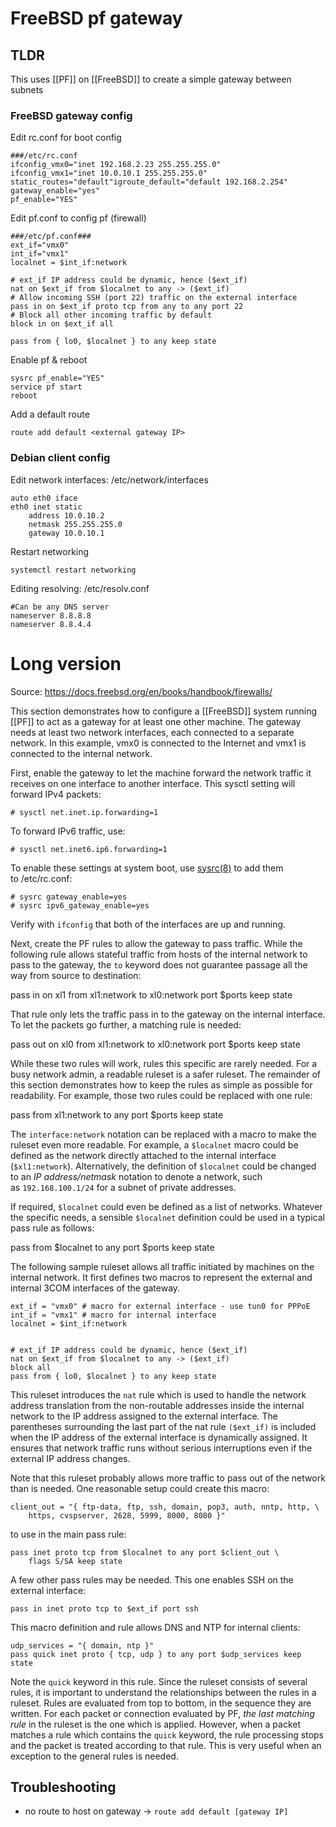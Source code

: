 # FreeBSD pf gateway
## TLDR
This uses [[PF]] on [[FreeBSD]] to create a simple gateway between subnets
### FreeBSD gateway config
Edit rc.conf for boot config
``` shell
###/etc/rc.conf
ifconfig_vmx0="inet 192.168.2.23 255.255.255.0"
ifconfig_vmx1="inet 10.0.10.1 255.255.255.0"
static_routes="default"igroute_default="default 192.168.2.254"
gateway_enable="yes"
pf_enable="YES"
```
Edit pf.conf to config pf (firewall)
```shell
###/etc/pf.conf###
ext_if="vmx0"
int_if="vmx1"
localnet = $int_if:network

# ext_if IP address could be dynamic, hence ($ext_if)
nat on $ext_if from $localnet to any -> ($ext_if)
# Allow incoming SSH (port 22) traffic on the external interface
pass in on $ext_if proto tcp from any to any port 22
# Block all other incoming traffic by default
block in on $ext_if all

pass from { lo0, $localnet } to any keep state
```
Enable pf & reboot 
``` shell
sysrc pf_enable="YES"
service pf start
reboot
```
Add a default route
``` shell
route add default <external gateway IP>
```
### Debian client config
Edit network interfaces: /etc/network/interfaces
```shell
auto eth0 iface 
eth0 inet static 
	address 10.0.10.2 
	netmask 255.255.255.0 
	gateway 10.0.10.1
```
Restart networking
```shell
systemctl restart networking
```
Editing resolving: /etc/resolv.conf
```
#Can be any DNS server
nameserver 8.8.8.8 
nameserver 8.8.4.4
```
# Long version
Source: https://docs.freebsd.org/en/books/handbook/firewalls/

This section demonstrates how to configure a [[FreeBSD]] system running [[PF]] to act as a gateway for at least one other machine. The gateway needs at least two network interfaces, each connected to a separate network. In this example, vmx0 is connected to the Internet and vmx1 is connected to the internal network.

First, enable the gateway to let the machine forward the network traffic it receives on one interface to another interface. This sysctl setting will forward IPv4 packets:

```
# sysctl net.inet.ip.forwarding=1
```

To forward IPv6 traffic, use:

```
# sysctl net.inet6.ip6.forwarding=1
```

To enable these settings at system boot, use [sysrc(8)](https://man.freebsd.org/cgi/man.cgi?query=sysrc&sektion=8&format=html) to add them to /etc/rc.conf:

```
# sysrc gateway_enable=yes
# sysrc ipv6_gateway_enable=yes
```

Verify with `ifconfig` that both of the interfaces are up and running.

Next, create the PF rules to allow the gateway to pass traffic. While the following rule allows stateful traffic from hosts of the internal network to pass to the gateway, the `to` keyword does not guarantee passage all the way from source to destination:

pass in on xl1 from xl1:network to xl0:network port $ports keep state

That rule only lets the traffic pass in to the gateway on the internal interface. To let the packets go further, a matching rule is needed:

pass out on xl0 from xl1:network to xl0:network port $ports keep state

While these two rules will work, rules this specific are rarely needed. For a busy network admin, a readable ruleset is a safer ruleset. The remainder of this section demonstrates how to keep the rules as simple as possible for readability. For example, those two rules could be replaced with one rule:

pass from xl1:network to any port $ports keep state

The `interface:network` notation can be replaced with a macro to make the ruleset even more readable. For example, a `$localnet` macro could be defined as the network directly attached to the internal interface (`$xl1:network`). Alternatively, the definition of `$localnet` could be changed to an _IP address/netmask_ notation to denote a network, such as `192.168.100.1/24` for a subnet of private addresses.

If required, `$localnet` could even be defined as a list of networks. Whatever the specific needs, a sensible `$localnet` definition could be used in a typical pass rule as follows:

pass from $localnet to any port $ports keep state

The following sample ruleset allows all traffic initiated by machines on the internal network. It first defines two macros to represent the external and internal 3COM interfaces of the gateway.
``` shell
ext_if = "vmx0"	# macro for external interface - use tun0 for PPPoE
int_if = "vmx1"	# macro for internal interface
localnet = $int_if:network


# ext_if IP address could be dynamic, hence ($ext_if)
nat on $ext_if from $localnet to any -> ($ext_if)
block all
pass from { lo0, $localnet } to any keep state
```
This ruleset introduces the `nat` rule which is used to handle the network address translation from the non-routable addresses inside the internal network to the IP address assigned to the external interface. The parentheses surrounding the last part of the nat rule `($ext_if)` is included when the IP address of the external interface is dynamically assigned. It ensures that network traffic runs without serious interruptions even if the external IP address changes.

Note that this ruleset probably allows more traffic to pass out of the network than is needed. One reasonable setup could create this macro:

``` shell
client_out = "{ ftp-data, ftp, ssh, domain, pop3, auth, nntp, http, \
    https, cvspserver, 2628, 5999, 8000, 8080 }"
```

to use in the main pass rule:

``` shell
pass inet proto tcp from $localnet to any port $client_out \
    flags S/SA keep state
```

A few other pass rules may be needed. This one enables SSH on the external interface:

```shell
pass in inet proto tcp to $ext_if port ssh
```
This macro definition and rule allows DNS and NTP for internal clients:

``` shell
udp_services = "{ domain, ntp }"
pass quick inet proto { tcp, udp } to any port $udp_services keep state
```

Note the `quick` keyword in this rule. Since the ruleset consists of several rules, it is important to understand the relationships between the rules in a ruleset. Rules are evaluated from top to bottom, in the sequence they are written. For each packet or connection evaluated by PF, _the last matching rule_ in the ruleset is the one which is applied. However, when a packet matches a rule which contains the `quick` keyword, the rule processing stops and the packet is treated according to that rule. This is very useful when an exception to the general rules is needed.
## Troubleshooting
- no route to host on gateway -> `route add default [gateway IP]`